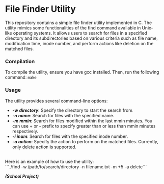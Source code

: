 # File Finder Utility
This repository contains a simple file finder utility implemented in C. The utility mimics some functionalities of the find command available in Unix-like operating systems. It allows users to search for files in a specified directory and its subdirectories based on various criteria such as file name, modification time, inode number, and perform actions like deletion on the matched files.

### Compilation
To compile the utility, ensure you have gcc installed. Then, run the following command: `make`

### Usage
The utility provides several command-line options:
- ***-w directory***: Specify the directory to start the search from.
- ***-n name***: Search for files with the specified name.
- ***-m mmin***: Search for files modified within the last mmin minutes. You can use + or - prefix to specify greater than or less than mmin minutes respectively.
- ***-i inum***: Search for files with the specified inode number.
- ***-a action***: Specify the action to perform on the matched files. Currently, only delete action is supported.
<br>
Here is an example of how to use the utility:
<br>
```./find -w /path/to/search/directory -n filename.txt -m +5 -a delete```
<br>

***(School Project)***

